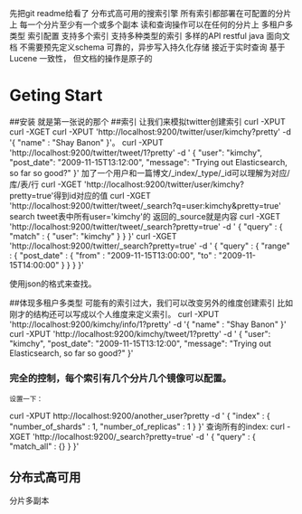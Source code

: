 先把git readme给看了
分布式高可用的搜索引擎
所有索引都部署在可配置的分片上
每一个分片至少有一个或多个副本
读和查询操作可以在任何的分片上
多租户多类型
索引配置
支持多个索引
支持多种类型的索引
多样的API
restful
java
面向文档
不需要预先定义schema
可靠的，异步写入持久化存储
接近于实时查询
基于Lucene
一致性， 但文档的操作是原子的
# Geting Start
##安装
    就是第一张说的那个
##索引
    让我们来模拟twitter创建索引
    curl -XPUT 
  curl -XGET
  curl -XPUT 'http://localhost:9200/twitter/user/kimchy?pretty' -d '{ "name" : "Shay Banon" }'。
  curl -XPUT 'http://localhost:9200/twitter/tweet/1?pretty' -d '
{
    "user": "kimchy",
    "post_date": "2009-11-15T13:12:00",
    "message": "Trying out Elasticsearch, so far so good?"
}'
    加了一个用户和一篇博文/_index/_type/_id可以理解为对应/库/表/行
    curl -XGET 'http://localhost:9200/twitter/user/kimchy?pretty=true'得到id对应的值 
    curl -XGET 'http://localhost:9200/twitter/tweet/_search?q=user:kimchy&pretty=true'
    search tweet表中所有user='kimchy'的
        返回的_source就是内容
    curl -XGET 'http://localhost:9200/twitter/tweet/_search?pretty=true' -d '
{
    "query" : {
        "match" : { "user": "kimchy" }
    }
}'
       curl -XGET 'http://localhost:9200/twitter/_search?pretty=true' -d '
{
    "query" : {
        "range" : {
            "post_date" : { "from" : "2009-11-15T13:00:00", "to" : "2009-11-15T14:00:00" }
        }
    } 
}'

使用json的格式来查找。

##体现多租户多类型
    可能有的索引过大，我们可以改变另外的维度创建索引
    比如刚才的结构还可以写成以个人维度来定义索引。
    curl -XPUT 'http://localhost:9200/kimchy/info/1?pretty' -d '{ "name" : "Shay Banon" }'
curl -XPUT 'http://localhost:9200/kimchy/tweet/1?pretty' -d '
{
    "user": "kimchy",
    "post_date": "2009-11-15T13:12:00",
    "message": "Trying out Elasticsearch, so far so good?"
}'
### 完全的控制，每个索引有几个分片几个镜像可以配置。
    设置一下：
curl -XPUT http://localhost:9200/another_user?pretty -d '
{
    "index" : {
        "number_of_shards" : 1,
        "number_of_replicas" : 1
    }
}'
    查询所有的index:
curl -XGET 'http://localhost:9200/_search?pretty=true' -d '
{
    "query" : {
        "match_all" : {}
    }
}'
## 分布式高可用
分片多副本
